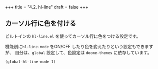 +++
title = "4.2. hl-line"
draft = false
+++
## カーソル行に色を付ける

ビルトインの `hl-line.el` を使ってカーソル行に色をつける設定です。

機能別に`hl-line-mode` をON/OFF したり色を変えたりという設定もできますが、
自分は、`global` 設定して、色設定は `doome-themes` に依存しています。

```emacs-lisp
(global-hl-line-mode 1)
```

